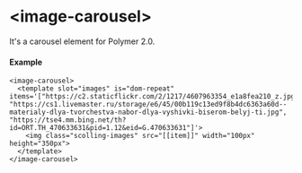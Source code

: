 # \<image-carousel\>

It's a carousel element for Polymer 2.0.

#### Example

    <image-carousel>
      <template slot="images" is="dom-repeat" items='["https://c2.staticflickr.com/2/1217/4607963354_e1a8fea210_z.jpg", "https://cs1.livemaster.ru/storage/e6/45/00b119c13ed9f8b4dc6363a60d--materialy-dlya-tvorchestva-nabor-dlya-vyshivki-biserom-belyj-ti.jpg", "https://tse4.mm.bing.net/th?id=ORT.TH_470633631&pid=1.12&eid=G.470633631"]'>
        <img class="scolling-images" src="[[item]]" width="100px" height="350px">
      </template>
    </image-carousel>